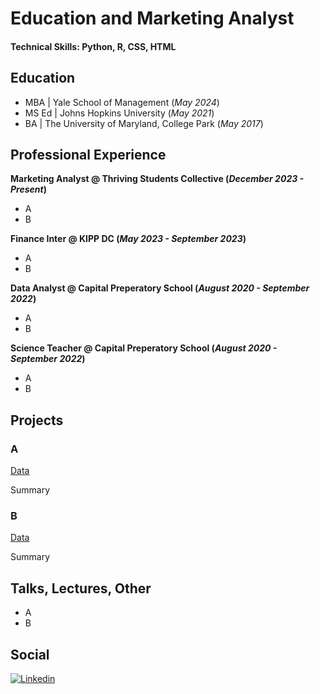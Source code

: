 # Education and Marketing Analyst

#### Technical Skills: Python, R, CSS, HTML

## Education

- MBA | Yale School of Management (_May 2024_)
- MS Ed | Johns Hopkins University (_May 2021_)       		
- BA | The University of Maryland, College Park (_May 2017_)



## Professional Experience
**Marketing Analyst @ Thriving Students Collective (_December 2023 - Present_)**
- A
- B

**Finance Inter @ KIPP DC (_May 2023 - September 2023_)** 	
- A
- B

**Data Analyst @ Capital Preperatory School (_August 2020 - September 2022_)**
- A
- B

**Science Teacher @ Capital Preperatory School (_August 2020 - September 2022_)**
- A
- B

## Projects
### A
[Data](https://www.mdpi.com/1424-8220/22/8/3048)

Summary


### B
[Data](https://www.mdpi.com/1424-8220/22/11/4240)

Summary


## Talks, Lectures, Other
- A
- B

## Social

[![Linkedin](/assets:img/kipp_dc.png)](https://www.linkedin.com/in/laurence-spekterman-7601a7153/)

